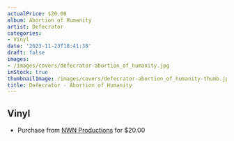 ```yaml
---
actualPrice: $20.00
album: Abortion of Humanity
artist: Defecrator
categories:
- Vinyl
date: '2023-11-23T18:41:38'
draft: false
images:
- /images/covers/defecrator-abortion_of_humanity.jpg
inStock: true
thumbnailImage: /images/covers/defecrator-abortion_of_humanity-thumb.jpg
title: Defecrator - Abortion of Humanity
---
```


## Vinyl
* Purchase from [NWN Productions](http://shop.nwnprod.com/index.php?route=product/product&path=75&product_id=21168&sort=pd.name&order=ASC) for $20.00
